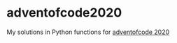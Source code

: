 # adventofcode2020

My solutions in Python functions for [adventofcode 2020](https://www.adventofcode.com/2020)